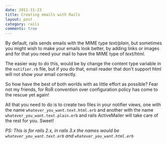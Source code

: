 ```yaml
---
date: 2011-11-23
title: Creating emails with Rails
layout: post
category: rails
comments: true
---
```

By default, rails sends emails with the MIME type *text/plain*, but sometimes you might wish to make your emails look better, by adding links or images and for that you need your mail to have the MIME type of *text/html*.

The easier way to do this, would be by change the content type variable in the `notifier.rb` file, but if you do that, email reader that don't support html will not show your email correctly.

So how have the best of both worlds with as little effort as possible? Fear not my friends, for RoR convention over configuration policy has come to the rescue yet again!

All that you need to do is to create two files in your notifier views, one with the name `whatever_you_want.text.html.erb` and another with the name `whatever_you_want.text.plain.erb` and rails ActiveMailer will take care of the rest for you. Sweet!

*PS: This is for rails 2.x, in rails 3.x the names would be `whatever_you_want.text.erb` and `whatever_you_want.html.erb`*